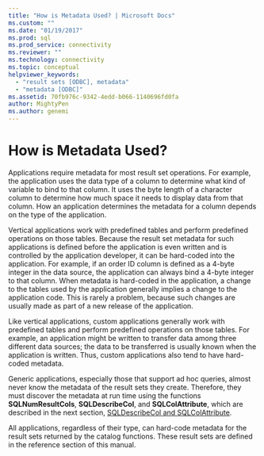 ```yaml
---
title: "How is Metadata Used? | Microsoft Docs"
ms.custom: ""
ms.date: "01/19/2017"
ms.prod: sql
ms.prod_service: connectivity
ms.reviewer: ""
ms.technology: connectivity
ms.topic: conceptual
helpviewer_keywords: 
  - "result sets [ODBC], metadata"
  - "metadata [ODBC]"
ms.assetid: 70fb976c-9342-4edd-b066-1140696fd0fa
author: MightyPen
ms.author: genemi
---
```

# How is Metadata Used?
Applications require metadata for most result set operations. For example, the application uses the data type of a column to determine what kind of variable to bind to that column. It uses the byte length of a character column to determine how much space it needs to display data from that column. How an application determines the metadata for a column depends on the type of the application.  
  
 Vertical applications work with predefined tables and perform predefined operations on those tables. Because the result set metadata for such applications is defined before the application is even written and is controlled by the application developer, it can be hard-coded into the application. For example, if an order ID column is defined as a 4-byte integer in the data source, the application can always bind a 4-byte integer to that column. When metadata is hard-coded in the application, a change to the tables used by the application generally implies a change to the application code. This is rarely a problem, because such changes are usually made as part of a new release of the application.  
  
 Like vertical applications, custom applications generally work with predefined tables and perform predefined operations on those tables. For example, an application might be written to transfer data among three different data sources; the data to be transferred is usually known when the application is written. Thus, custom applications also tend to have hard-coded metadata.  
  
 Generic applications, especially those that support ad hoc queries, almost never know the metadata of the result sets they create. Therefore, they must discover the metadata at run time using the functions **SQLNumResultCols**, **SQLDescribeCol**, and **SQLColAttribute**, which are described in the next section, [SQLDescribeCol and SQLColAttribute](../../../odbc/reference/develop-app/sqldescribecol-and-sqlcolattribute.md).  
  
 All applications, regardless of their type, can hard-code metadata for the result sets returned by the catalog functions. These result sets are defined in the reference section of this manual.
